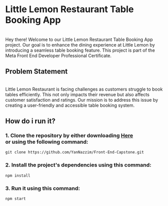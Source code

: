 <h1><strong>Little Lemon Restaurant Table Booking App</strong></h1> <br>
Hey there! Welcome to our Little Lemon Restaurant Table Booking App project. Our goal is to enhance the dining experience at Little Lemon by introducing a seamless table booking feature. This project is part of the Meta Front End Developer Professional Certificate.

<h2><strong>Problem Statement</strong></h2> <br>
Little Lemon Restaurant is facing challenges as customers struggle to book tables efficiently. This not only impacts their revenue but also affects customer satisfaction and ratings. Our mission is to address this issue by creating a user-friendly and accessible table booking system.

<h2>How do i run it?</h2>
<h3>1. Clone the repository by either downloading <a href="https://github.com/YanNazzim/Front-End-Capstone/archive/refs/heads/main.zip">Here</a> <br> or using the following command: </h3>
<code>git clone https://github.com/YanNazzim/Front-End-Capstone.git </code><br>
<h3>2. Install the project's dependencies using this command:</h3>
<code>npm install</code><br>
<h3>3. Run it using this command:</h3>
<code>npm start</code>
